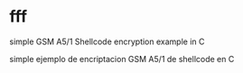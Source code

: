 # fff

simple GSM A5/1 Shellcode encryption example in C 

simple ejemplo de encriptacion GSM A5/1 de shellcode en C

